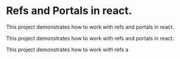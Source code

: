 # Refs and Portals in react.

This project demonstrates how to work with refs and portals in react.

This project demonstrates how to work with refs and portals in react.

This project demonstrates how to work with refs a